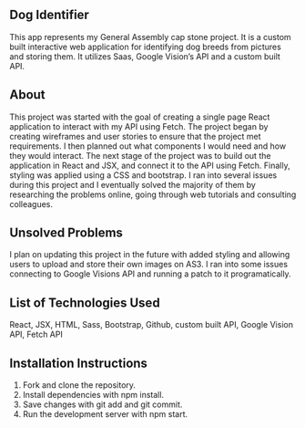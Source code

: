 ## Dog Identifier

This app represents my General Assembly cap stone project. It is a custom built interactive web application for identifying dog breeds from pictures and storing them. It utilizes Saas, Google Vision’s API and a custom built API.

## About

This project was started with the goal of creating a single page React application to interact with my API using Fetch. The project began by creating wireframes and user stories to ensure that the project met requirements. I then planned out what components I would need and how they would interact. The next stage of the project was to build out the application in React and JSX, and connect it to the API using Fetch. Finally, styling was applied using a CSS and bootstrap. I ran into several issues during this project and I eventually solved the majority of them by researching the problems online, going through web tutorials and consulting colleagues.

## Unsolved Problems

I plan on updating this project in the future with added styling and allowing users to upload and store their own images on AS3. I ran into some issues connecting to Google Visions API and running a patch to it programatically.

## List of Technologies Used

React, JSX, HTML, Sass, Bootstrap, Github, custom built API, Google Vision API, Fetch API

## Installation Instructions

1. Fork and clone the repository.
2. Install dependencies with npm install.
3. Save changes with git add and git commit.
4. Run the development server with npm start.

